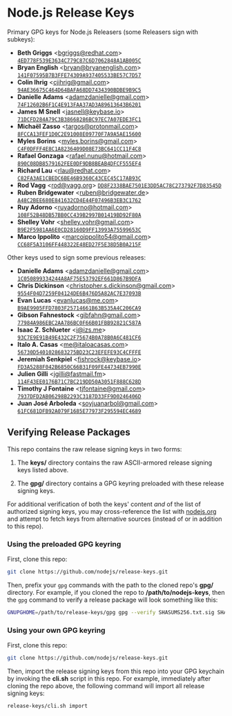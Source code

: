 # Node.js Release Keys

Primary GPG keys for Node.js Releasers (some Releasers sign with subkeys):

* **Beth Griggs** &lt;bgriggs@redhat.com&gt;
[`4ED778F539E3634C779C87C6D7062848A1AB005C`](https://raw.githubusercontent.com/nodejs/release-keys/HEAD/keys/4ED778F539E3634C779C87C6D7062848A1AB005C.asc)
* **Bryan English** &lt;bryan@bryanenglish.com&gt;
[`141F07595B7B3FFE74309A937405533BE57C7D57`](https://raw.githubusercontent.com/nodejs/release-keys/HEAD/keys/141F07595B7B3FFE74309A937405533BE57C7D57.asc)
* **Colin Ihrig** &lt;cjihrig@gmail.com&gt;
[`94AE36675C464D64BAFA68DD7434390BDBE9B9C5`](https://raw.githubusercontent.com/nodejs/release-keys/HEAD/keys/94AE36675C464D64BAFA68DD7434390BDBE9B9C5.asc)
* **Danielle Adams** &lt;adamzdanielle@gmail.com&gt;
[`74F12602B6F1C4E913FAA37AD3A89613643B6201`](https://raw.githubusercontent.com/nodejs/release-keys/HEAD/keys/74F12602B6F1C4E913FAA37AD3A89613643B6201.asc)
* **James M Snell** &lt;jasnell@keybase.io&gt;
[`71DCFD284A79C3B38668286BC97EC7A07EDE3FC1`](https://raw.githubusercontent.com/nodejs/release-keys/HEAD/keys/71DCFD284A79C3B38668286BC97EC7A07EDE3FC1.asc)
* **Michaël Zasso** &lt;targos@protonmail.com&gt;
[`8FCCA13FEF1D0C2E91008E09770F7A9A5AE15600`](https://raw.githubusercontent.com/nodejs/release-keys/HEAD/keys/8FCCA13FEF1D0C2E91008E09770F7A9A5AE15600.asc)
* **Myles Borins** &lt;myles.borins@gmail.com&gt;
[`C4F0DFFF4E8C1A8236409D08E73BC641CC11F4C8`](https://raw.githubusercontent.com/nodejs/release-keys/HEAD/keys/C4F0DFFF4E8C1A8236409D08E73BC641CC11F4C8.asc)
* **Rafael Gonzaga** &lt;rafael.nunu@hotmail.com&gt;
[`890C08DB8579162FEE0DF9DB8BEAB4DFCF555EF4`](https://raw.githubusercontent.com/nodejs/release-keys/HEAD/keys/890C08DB8579162FEE0DF9DB8BEAB4DFCF555EF4.asc)
* **Richard Lau** &lt;rlau@redhat.com&gt;
[`C82FA3AE1CBEDC6BE46B9360C43CEC45C17AB93C`](https://raw.githubusercontent.com/nodejs/release-keys/HEAD/keys/C82FA3AE1CBEDC6BE46B9360C43CEC45C17AB93C.asc)
* **Rod Vagg** &lt;rod@vagg.org&gt;
[`DD8F2338BAE7501E3DD5AC78C273792F7D83545D`](https://raw.githubusercontent.com/nodejs/release-keys/HEAD/keys/DD8F2338BAE7501E3DD5AC78C273792F7D83545D.asc)
* **Ruben Bridgewater** &lt;ruben@bridgewater.de&gt;
[`A48C2BEE680E841632CD4E44F07496B3EB3C1762`](https://raw.githubusercontent.com/nodejs/release-keys/HEAD/keys/A48C2BEE680E841632CD4E44F07496B3EB3C1762.asc)
* **Ruy Adorno** &lt;ruyadorno@hotmail.com&gt;
[`108F52B48DB57BB0CC439B2997B01419BD92F80A`](https://raw.githubusercontent.com/nodejs/release-keys/HEAD/keys/108F52B48DB57BB0CC439B2997B01419BD92F80A.asc)
* **Shelley Vohr** &lt;shelley.vohr@gmail.com&gt;
[`B9E2F5981AA6E0CD28160D9FF13993A75599653C`](https://raw.githubusercontent.com/nodejs/release-keys/HEAD/keys/B9E2F5981AA6E0CD28160D9FF13993A75599653C.asc)
* **Marco Ippolito** &lt;<marcoippolito54@gmail.com>&gt;
[`CC68F5A3106FF448322E48ED27F5E38D5B0A215F`](https://raw.githubusercontent.com/nodejs/release-keys/HEAD/keys/CC68F5A3106FF448322E48ED27F5E38D5B0A215F.asc)

Other keys used to sign some previous releases:

* **Danielle Adams** &lt;adamzdanielle@gmail.com&gt;
[`1C050899334244A8AF75E53792EF661D867B9DFA`](https://raw.githubusercontent.com/nodejs/release-keys/HEAD/keys/1C050899334244A8AF75E53792EF661D867B9DFA.asc)
* **Chris Dickinson** &lt;christopher.s.dickinson@gmail.com&gt;
[`9554F04D7259F04124DE6B476D5A82AC7E37093B`](https://raw.githubusercontent.com/nodejs/release-keys/HEAD/keys/9554F04D7259F04124DE6B476D5A82AC7E37093B.asc)
* **Evan Lucas** &lt;evanlucas@me.com&gt;
[`B9AE9905FFD7803F25714661B63B535A4C206CA9`](https://raw.githubusercontent.com/nodejs/release-keys/HEAD/keys/B9AE9905FFD7803F25714661B63B535A4C206CA9.asc)
* **Gibson Fahnestock** &lt;gibfahn@gmail.com&gt;
[`77984A986EBC2AA786BC0F66B01FBB92821C587A`](https://raw.githubusercontent.com/nodejs/release-keys/HEAD/keys/77984A986EBC2AA786BC0F66B01FBB92821C587A.asc)
* **Isaac Z. Schlueter** &lt;i@izs.me&gt;
[`93C7E9E91B49E432C2F75674B0A78B0A6C481CF6`](https://raw.githubusercontent.com/nodejs/release-keys/HEAD/keys/93C7E9E91B49E432C2F75674B0A78B0A6C481CF6.asc)
* **Italo A. Casas** &lt;me@italoacasas.com&gt;
[`56730D5401028683275BD23C23EFEFE93C4CFFFE`](https://raw.githubusercontent.com/nodejs/release-keys/HEAD/keys/56730D5401028683275BD23C23EFEFE93C4CFFFE.asc)
* **Jeremiah Senkpiel** &lt;fishrock@keybase.io&gt;
[`FD3A5288F042B6850C66B31F09FE44734EB7990E`](https://raw.githubusercontent.com/nodejs/release-keys/HEAD/keys/FD3A5288F042B6850C66B31F09FE44734EB7990E.asc)
* **Julien Gilli** &lt;jgilli@fastmail.fm&gt;
[`114F43EE0176B71C7BC219DD50A3051F888C628D`](https://raw.githubusercontent.com/nodejs/release-keys/HEAD/keys/114F43EE0176B71C7BC219DD50A3051F888C628D.asc)
* **Timothy J Fontaine** &lt;tjfontaine@gmail.com&gt;
[`7937DFD2AB06298B2293C3187D33FF9D0246406D`](https://raw.githubusercontent.com/nodejs/release-keys/HEAD/keys/7937DFD2AB06298B2293C3187D33FF9D0246406D.asc)
* **Juan José Arboleda** &lt;soyjuanarbol@gmail.com&gt;
[`61FC681DFB92A079F1685E77973F295594EC4689`](https://raw.githubusercontent.com/nodejs/release-keys/HEAD/keys/61FC681DFB92A079F1685E77973F295594EC4689.asc)


## Verifying Release Packages

This repo contains the raw release signing keys in two forms:

 1. The **keys/** directory contains the raw ASCII-armored release signing keys listed above.

 2. The **gpg/** directory contains a GPG keyring preloaded with these release signing keys.

For additional verification of both the keys' content *and* of the list of authorized signing
keys, you may cross-reference the list with [nodejs.org](https://nodejs.org) and attempt to
fetch keys from alternative sources (instead of or in addition to this repo).

### Using the preloaded GPG keyring

First, clone this repo:

```bash
git clone https://github.com/nodejs/release-keys.git
```

Then, prefix your `gpg` commands with the path to the cloned repo's **gpg/** directory.
For example, if you cloned the repo to **/path/to/nodejs-keys**, then the `gpg` command
to verify a release package will look something like this:

```bash
GNUPGHOME=/path/to/release-keys/gpg gpg --verify SHASUMS256.txt.sig SHASUMS256.txt
```

### Using your own GPG keyring

First, clone this repo:

```bash
git clone https://github.com/nodejs/release-keys.git
```

Then, import the release signing keys from this repo into your GPG keychain by invoking
the **cli.sh** script in this repo. For example, immediately after cloning the repo above,
the following command will import all release signing keys:

```bash
release-keys/cli.sh import
```
